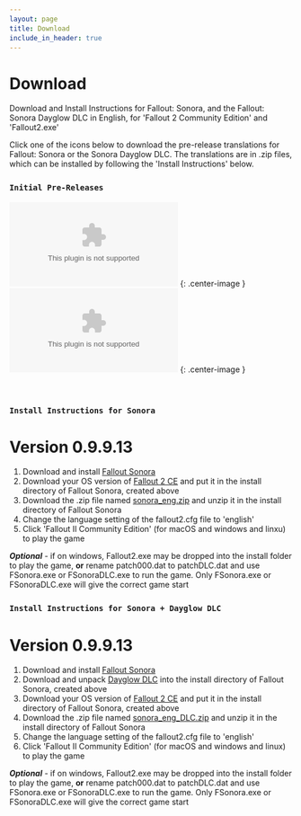 ```yaml
---
layout: page
title: Download
include_in_header: true
---
```


# Download
Download and Install Instructions for Fallout: Sonora, and the Fallout: Sonora Dayglow DLC in English, for 'Fallout 2 Community Edition' and 'Fallout2.exe'

Click one of the icons below to download the pre-release translations for Fallout: Sonora or the Sonora Dayglow DLC. The translations are in .zip files, which can be installed by following the 'Install Instructions' below.

### `Initial Pre-Releases`
  
![<img src="https://raw.githubusercontent.com/cambragol/Fallout-Sonora/main/assets/Screen%20Shot%20Sonora.png" width="300" />](https://github.com/cambragol/Fallout-Sonora-English/releases/download/0.9.9/sonora_eng.zip "sonora_eng.zip") {: .center-image }
![<img src="https://raw.githubusercontent.com/cambragol/Fallout-Sonora/main/assets/Screen%20Shot%20Dayglow.png" width="300" />](https://github.com/cambragol/Fallout-Sonora-English/releases/download/0.9.9/sonora_eng_DLC.zip "sonora_eng_DLC.zip") {: .center-image }

<!--### [Download patch001.dat](https://github.com/cambragol/Fallout-Sonora-English/releases/download/0.9/patch001.dat)
### [Download patch002.dat](https://github.com/cambragol/Fallout-Sonora-English/releases/download/0.9/patch002.dat)-->

<br>

### `Install Instructions for Sonora`
# **Version 0.9.9.13**

1. Download and install [Fallout Sonora](https://cloud.mail.ru/public/jsg1/HSrkfMyPB)
2. Download your OS version of [Fallout 2 CE](https://github.com/alexbatalov/fallout2-ce/releases/tag/v1.3.0) and put it in the install directory of Fallout Sonora, created above
3. Download the .zip file named [sonora_eng.zip](https://github.com/cambragol/Fallout-Sonora-English/releases/download/0.9.9/sonora_eng.zip) and unzip it in the install directory of Fallout Sonora
4. Change the language setting of the fallout2.cfg file to 'english'
5. Click 'Fallout II Community Edition' (for macOS and windows and linxu) to play the game

**_Optional_** - if on windows, Fallout2.exe may be dropped into the install folder to play the game, **or** rename patch000.dat to patchDLC.dat and use FSonora.exe or FSonoraDLC.exe to run the game. Only FSonora.exe or FSonoraDLC.exe will give the correct game start
<br>

### `Install Instructions for Sonora + Dayglow DLC`
# **Version 0.9.9.13**

1. Download and install [Fallout Sonora](https://cloud.mail.ru/public/jsg1/HSrkfMyPB)
2. Download and unpack [Dayglow DLC](https://cloud.mail.ru/public/s3bg/oiJr6N1Gh) into the install directory of Fallout Sonora, created above
3. Download your OS version of [Fallout 2 CE](https://github.com/alexbatalov/fallout2-ce/releases/tag/v1.3.0) and put it in the install directory of Fallout Sonora, created above
4. Download the .zip file named [sonora_eng_DLC.zip](https://github.com/cambragol/Fallout-Sonora-English/releases/download/0.9.9/sonora_eng_DLC.zip) and unzip it in the install directory of Fallout Sonora
5. Change the language setting of the fallout2.cfg file to 'english'
6. Click 'Fallout II Community Edition' (for macOS and windows and linux) to play the game

**_Optional_** - if on windows, Fallout2.exe may be dropped into the install folder to play the game, **or** rename patch000.dat to patchDLC.dat and use FSonora.exe or FSonoraDLC.exe to run the game. Only FSonora.exe or FSonoraDLC.exe will give the correct game start

<br>
